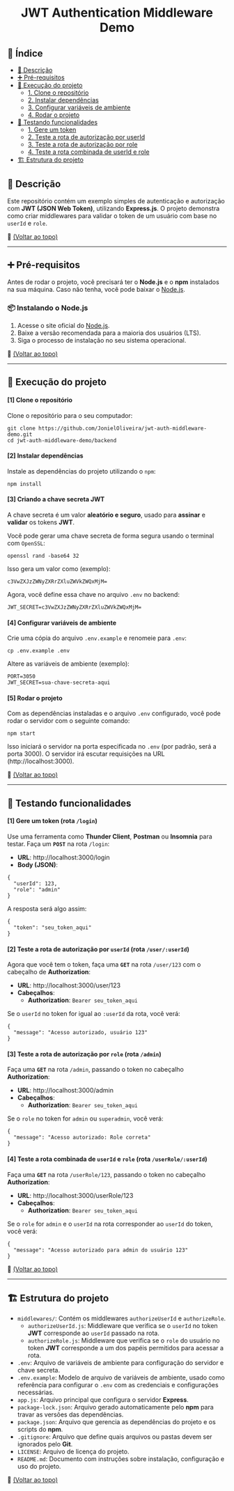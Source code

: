<h1 align="center">JWT Authentication Middleware Demo</h1>

## :bookmark_tabs: Índice
- [:scroll: Descrição](#scroll-descrição)
- [:heavy_plus_sign: Pré-requisitos](#heavy_plus_sign-pré-requisitos)
- [:rocket: Execução do projeto](#rocket-execução-do-projeto)
  - [1. Clone o repositório](#1-clone-o-repositório)
  - [2. Instalar dependências](#2-instalar-dependências)
  - [3. Configurar variáveis de ambiente](#3-configurar-variáveis-de-ambiente)
  - [4. Rodar o projeto](#4-rodar-o-projeto)
- [:test_tube: Testando funcionalidades](#test_tube-testando-funcionalidades)
  - [1. Gere um token](#1-gere-um-token-rota-login)
  - [2. Teste a rota de autorização por userId](#2-teste-a-rota-de-autorização-por-userid-rota-useruserid)
  - [3. Teste a rota de autorização por role](#3-teste-a-rota-de-autorização-por-role-rota-admin)
  - [4. Teste a rota combinada de userId e role](#4-teste-a-rota-combinada-de-userid-e-role-rota-userroleuserid)
- [:building_construction: Estrutura do projeto](#building_construction-estrutura-do-projeto)


## :scroll: Descrição
Este repositório contém um exemplo simples de autenticação e autorização com **JWT (JSON Web Token)**, utilizando **Express.js**. O projeto demonstra como criar middlewares para validar o token de um usuário com base no `userId` e `role`.

:link: [(Voltar ao topo)](#bookmark_tabs-índice)

---

## :heavy_plus_sign: Pré-requisitos
Antes de rodar o projeto, você precisará ter o **Node.js** e o **npm** instalados na sua máquina. Caso não tenha, você pode baixar o [Node.js](https://nodejs.org/).


### :package: Instalando o Node.js
1. Acesse o site oficial do [Node.js](https://nodejs.org/).
2. Baixe a versão recomendada para a maioria dos usuários (LTS).
3. Siga o processo de instalação no seu sistema operacional.

:link: [(Voltar ao topo)](#bookmark_tabs-índice)

---

## :rocket: Execução do projeto
#### [1] Clone o repositório
Clone o repositório para o seu computador:
```
git clone https://github.com/JonielOliveira/jwt-auth-middleware-demo.git
cd jwt-auth-middleware-demo/backend
```

#### [2] Instalar dependências
Instale as dependências do projeto utilizando o `npm`:
```
npm install
```

#### [3] Criando a chave secreta JWT
A chave secreta é um valor **aleatório e seguro**, usado para **assinar** e **validar** os tokens **JWT**.

Você pode gerar uma chave secreta de forma segura usando o terminal com `OpenSSL`:
```
openssl rand -base64 32
```
Isso gera um valor como (exemplo):
```
c3VwZXJzZWNyZXRrZXluZWVkZWQxMjM=
```
Agora, você define essa chave no arquivo `.env` no backend:
```
JWT_SECRET=c3VwZXJzZWNyZXRrZXluZWVkZWQxMjM=
```

#### [4] Configurar variáveis de ambiente
Crie uma cópia do arquivo `.env.example` e renomeie para `.env`:
```
cp .env.example .env
```
Altere as variáveis de ambiente (exemplo):
```
PORT=3050
JWT_SECRET=sua-chave-secreta-aqui
```

#### [5] Rodar o projeto
Com as dependências instaladas e o arquivo `.env` configurado, você pode rodar o servidor com o seguinte comando:
```
npm start
```
Isso iniciará o servidor na porta especificada no `.env` (por padrão, será a porta 3000). O servidor irá escutar requisições na URL (http://localhost:3000).

:link: [(Voltar ao topo)](#bookmark_tabs-índice)

---

## :test_tube: Testando funcionalidades

#### [1] Gere um token (rota `/login`)
Use uma ferramenta como **Thunder Client**, **Postman** ou **Insomnia** para testar. Faça um **`POST`** na rota `/login`:

- **URL**: http://localhost:3000/login
- **Body (JSON)**:
```
{
  "userId": 123,
  "role": "admin"
}
```
A resposta será algo assim:
```
{
  "token": "seu_token_aqui"
}
```

#### [2] Teste a rota de autorização por `userId` (rota `/user/:userId`)
Agora que você tem o token, faça uma **`GET`** na rota `/user/123` com o cabeçalho de **Authorization**:

- **URL**: http://localhost:3000/user/123
- **Cabeçalhos**:
    - **Authorization**: `Bearer seu_token_aqui`

Se o `userId` no token for igual ao `:userId` da rota, você verá:
```
{
  "message": "Acesso autorizado, usuário 123"
}
```

#### [3] Teste a rota de autorização por `role` (rota `/admin`)
Faça uma **`GET`** na rota `/admin`, passando o token no cabeçalho **Authorization**:

- **URL**: http://localhost:3000/admin
- **Cabeçalhos**:
    - **Authorization**: `Bearer seu_token_aqui`

Se o `role` no token for `admin` ou `superadmin`, você verá:
```
{
  "message": "Acesso autorizado: Role correta"
}
```

#### [4] Teste a rota combinada de `userId` e `role` (rota `/userRole/:userId`)
Faça uma **`GET`** na rota `/userRole/123`, passando o token no cabeçalho **Authorization**:

- **URL**: http://localhost:3000/userRole/123
- **Cabeçalhos**:
    - **Authorization**: `Bearer seu_token_aqui`


Se o `role` for `admin` e o `userId` na rota corresponder ao `userId` do token, você verá:
```
{
  "message": "Acesso autorizado para admin do usuário 123"
}
```

:link: [(Voltar ao topo)](#bookmark_tabs-índice)

---

## :building_construction: Estrutura do projeto
- `middlewares/`: Contém os middlewares `authorizeUserId` e `authorizeRole`.
    - `authorizeUserId.js`: Middleware que verifica se o `userId` no token **JWT** corresponde ao `userId` passado na rota.
    - `authorizeRole.js`: Middleware que verifica se o `role` do usuário no token **JWT** corresponde a um dos papéis permitidos para acessar a rota.
- `.env`: Arquivo de variáveis de ambiente para configuração do servidor e chave secreta.
- `.env.example`: Modelo de arquivo de variáveis de ambiente, usado como referência para configurar o `.env` com as credenciais e configurações necessárias.
- `app.js`: Arquivo principal que configura o servidor **Express**.
- `package-lock.json`: Arquivo gerado automaticamente pelo **npm** para travar as versões das dependências.
- `package.json`: Arquivo que gerencia as dependências do projeto e os scripts do **npm**.
- `.gitignore`: Arquivo que define quais arquivos ou pastas devem ser ignorados pelo **Git**.
- `LICENSE`: Arquivo de licença do projeto.
- `README.md`: Documento com instruções sobre instalação, configuração e uso do projeto.

:link: [(Voltar ao topo)](#bookmark_tabs-índice)

